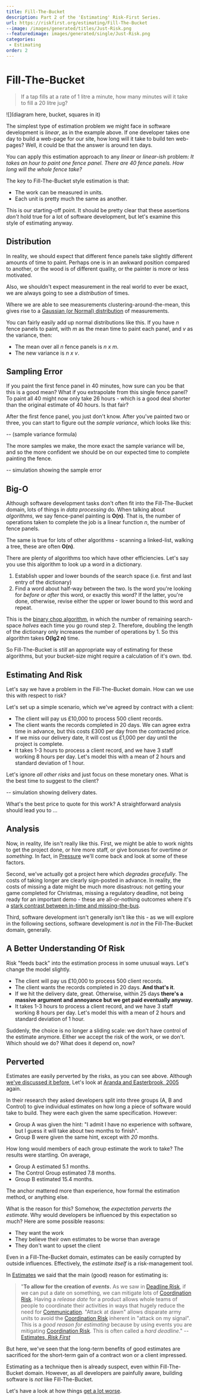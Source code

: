 ```yaml
---
title: Fill-The-Bucket
description: Part 2 of the 'Estimating' Risk-First Series.
url: https://riskfirst.org/estimating/Fill-The-Bucket
--image: /images/generated/titles/Just-Risk.png
--featuredimage: images/generated/single/Just-Risk.png
categories:
 - Estimating
order: 2
---
```



# Fill-The-Bucket

> If a tap fills at a rate of 1 litre a minute, how many minutes will it take to fill a 20 litre jug?

![](diagram here, bucket, squares in it)

The simplest type of estimation problem we might face in software development is _linear_, as in the example above.  If one developer takes one day to build a web-page for our site, how long will it take to build ten web-pages?  Well, it could be that the answer is around ten days.

You can apply this estimation approach to any _linear_ or _linear-ish_ problem:  _It takes an hour to paint one fence panel.  There are 40 fence panels. How long will the whole fence take?_

The key to Fill-The-Bucket style estimation is that:

 - The work can be measured in units.   
 - Each unit is pretty much the same as another.  
 
This is our starting-off point.  It should be pretty clear that these assertions _don't_ hold true for a lot of software development, but let's examine this style of estimating anyway.

## Distribution

In reality, we should expect that different fence panels take slightly different amounts of time to paint. Perhaps one is in an awkward position compared to another, or the wood is of different quality, or the painter is more or less motivated.  

Also, we shouldn't expect measurement in the real world to ever be exact,  we are always going to see a _distribution_ of times. 

Where we are able to see measurements clustering-around-the-mean, this gives rise to a [Gaussian (or Normal) distribution]() of measurements.

<div id="simulation" />

<script type="text/javascript">

function stddev(range, mean, variance) {
	const factor = 1 / (Math.sqrt(2* 3.141592 * variance));
	return range.map(r => {
		const num= ((r - mean)*(r - mean));
		const denom = 2 * variance;
		const fact = num / denom;
		
		return factor * Math.exp(-fact);
	});
}

doChart('simulation', 
 {
   'units' : { min: 1, max: 30, value: 10, name: 'Number of Units', step: 1 },
   'mean' : { min: 20, max: 120, value: 60, name: 'Mean time to Complete Unit', step: 1 },
   'variance' : { min: 1, max:50, value: 30, name: 'Variance In Unit Time', step: 1}
 },
 [
	 model => { 
		 var min = 0;
		 var max = 120;
		 
		 return {
	    type: 'line',
	    data: {
	      labels: range(min, max, 1).map(r => Math.round(r)),
	      datasets: [{
	      	label: 'Time To Complete A Single Unit (minutes)',
	      	backgroundColor: [ 'rgba(255, 99, 132, 0.2)' ],
	      	borderColor: [ 'rgba(255, 99, 132, 1)' ],
	      	data: stddev(range(min,max,1), model.mean.value, model.variance.value)
	      }]
	    },
	    options: {
	    	scales: {
	            yAxes : [{
	                ticks : {
	                	max : .3,    
	                	min : 0
	                }
	            }]
	    	}
        }
	  }
	 },
	 model => { 
		 var min = 0;
		 var max = 3600;
		 
		 return {
		    type: 'line',
		    data: {
		      labels: range(min / 60, max/60, 10/60).map(r => Math.round(r)),
		      datasets: [{
		      	label: 'Time To Complete All Units (hours)',
		      	backgroundColor: [ 'rgba(132, 99, 255, 0.2)' ],
		      	borderColor: [ 'rgba(132, 99, 255, 1)' ],
		      	data: stddev(range(min,max,10), model.mean.value*model.units.value, model.variance.value * model.units.value)
		      }]
		    },
		    options: {
		    	scales: {
		            yAxes : [{
		                ticks : {
		                	max : .05,    
		                	min : 0
		                }
		            }]
		    	}
	        }
		  }
		 },	 
	 
	]);

</script>

You can fairly easily add up normal distributions like this.  If you have _n_ fence panels to paint, with _m_ as the mean time to paint each panel, and _v_ as the variance, then:
 
  - The mean over all _n_ fence panels is _n x m_.
  - The new variance is _n x v_.
  
## Sampling Error

If you paint the first fence panel in 40 minutes, how sure can you be that this is a good mean?  What if you extrapolate from this single fence panel?  To paint all 40 might now only take 26 hours - which is a good deal shorter than the original estimate of 40 hours.  Is that fair?

After the first fence panel, you just don't know.  After you've painted two or three, you can start to figure out the _sample variance_, which looks like this:

-- (sample variance formula)

The more samples we make, the more exact the sample variance will be, and so the more confident we should be on our expected time to complete painting the fence.

-- simulation showing the sample error

## Big-O

Although software development tasks don't often fit into the Fill-The-Bucket domain, lots of things in _data processing_ do.  When talking about _algorithms_, we say fence-panel painting is **O(n)**.  That is, the number of operations taken to complete the job is a linear function _n_, the number of fence panels.

The same is true for lots of other algorithms - scanning a linked-list, walking a tree, these are often **O(n)**.

There are plenty of algorithms too which have other efficiencies.   Let's say you use this algorithm to look up a word in a dictionary.

1.  Establish upper and lower bounds of the search space (i.e. first and last entry of the dictionary)
2.  Find a word about half-way between the two.  Is the word you're looking for _before_ or _after_ this word, or exactly this word?  If the latter, you're done, otherwise, revise either the upper or lower bound to this word and repeat.

This is the [binary chop algorithm](), in which the number of remaining search-space _halves_ each time you go round step 2.  Therefore, doubling the length of the dictionary only increases the number of operations by 1.  So this algorithm takes **O(lg2 n)** time.

So Fill-The-Bucket is _still_ an appropriate way of estimating for these algorithms, but your bucket-size might require a calculation of it's own.  tbd.

## Estimating And Risk

Let's say we have a problem in the Fill-The-Bucket domain.  How can we use this with respect to risk?

Let's set up a simple scenario, which we've agreed by contract with a client: 

- The client will pay us £10,000 to process 500 client records.
- The client wants the records completed in 20 days.  We can agree extra time in advance, but this costs £300 per day from the contracted price.
- If we miss our delivery date, it will cost us £1,000 per day until the project is complete.
- It takes 1-3 hours to process a client record, and we have 3 staff working 8 hours per day.  Let's model this with a mean of 2 hours and standard deviation of 1 hour.

Let's ignore _all other risks_ and just focus on these monetary ones.  What is the best time to suggest to the client?

-- simulation showing delivery dates.

What's the best price to quote for this work?  A straightforward analysis should lead you to ...

## Analysis

Now, in reality, life isn't really like this.  First, we might be able to work nights to get the project done, or hire more staff, or give bonuses for overtime _or something_.  In fact, in [Pressure]() we'll come back and look at some of these factors.

Second, we've actually got a project here which _degrades gracefully_. The costs of taking longer are clearly sign-posted in advance.  In reality, the costs of missing a date might be much more disastrous:  not getting your game completed for Christmas, missing a regulatory deadline, not being ready for an important demo - these are all-or-nothing outcomes where it's a [stark contrast between in-time and missing-the-bus](Deadline-Risk).  

Third, software development isn't generally isn't like this - as we will explore in the following sections, software development is _not_ in the Fill-The-Bucket domain, generally.

## A Better Understanding Of Risk

Risk "feeds back" into the estimation process in some unusual ways.   Let's change the model slightly.

- The client will pay us £10,000 to process 500 client records.
- The client wants the records completed in 20 days. **And that's it**.
- If we hit the delivery date, great.  Otherwise, within 25 days **there's a massive argument and annoyance but we get paid eventually anyway.**
- It takes 1-3 hours to process a client record, and we have 3 staff working 8 hours per day.  Let's model this with a mean of 2 hours and standard deviation of 1 hour.

Suddenly, the choice is no longer a sliding scale:  we don't have control of the estimate anymore.  Either we accept the risk of the work, or we don't.   Which should we do?  What does it depend on, now?

## Perverted

Estimates are easily perverted by the risks, as you can see above.  Although [we've discussed it before](Estimates.md), Let's look at [Aranda and Easterbrook, 2005](http://www.cs.toronto.edu/%7Esme/papers/2005/ESEC-FSE-05-Aranda.pdf) again.  

In their research they asked developers split into three groups (A, B and Control) to give individual estimates on how long a piece of software would take to build.   They were each given the same specification.  However:

- Group A was given the hint: "I admit I have no experience with software, but I guess it will take about two months to finish".
- Group B were given the same hint, except with _20_ months.

How long would members of each group estimate the work to take?  The results were startling.  On average,
  
  - Group A estimated 5.1 months.
  - The Control Group estimated 7.8 months.
  - Group B estimated 15.4 months.
  
The anchor mattered more than experience, how formal the estimation method, or anything else. 

What is the reason for this?  Somehow, the _expectation perverts the estimate_.  Why would developers be influenced by this expectation so much?  Here are some possible reasons:

 - They want the work
 - They believe their own estimates to be worse than average
 - They don't want to upset the client
 
Even in a Fill-The-Bucket domain, estimates can be easily corrupted by outside influences.  Effectively, the _estimate itself_ is a risk-management tool.   

In [Estimates](Estimates.md) we said that the main (good) reason for estimating is:

> "**To allow for the creation of _events_.**  As we saw in [Deadline Risk](Deadline-Risk.md), if we can put a date on something, we can mitigate lots of [Coordination Risk](Coordination-Risk.md). Having a _release date_ for a product allows whole teams of people to coordinate their activities in ways that hugely reduce the need for [Communication](Communication-Risk.md).  "Attack at dawn" allows disparate army units to avoid the [Coordination Risk](Coordination-Risk.md) inherent in "attack on my signal".  This is a _good reason for estimating_ because by using events you are mitigating [Coordination Risk](Coordination-Risk.md).  This is often called a _hard deadline_." -- [Estimates, _Risk First_](Estimates.md)

But here, we've seen that the long-term benefits of good estimates are sacrificed for the short-term gain of a contract won or a client impressed.

Estimating as a technique then is already suspect, even within Fill-The-Bucket domain.  However, as all developers are painfully aware, building software is _not_ like Fill-The-Bucket.  

Let's have a look at how things [get a lot worse](estimating/Kitchen-Cabinet.md).